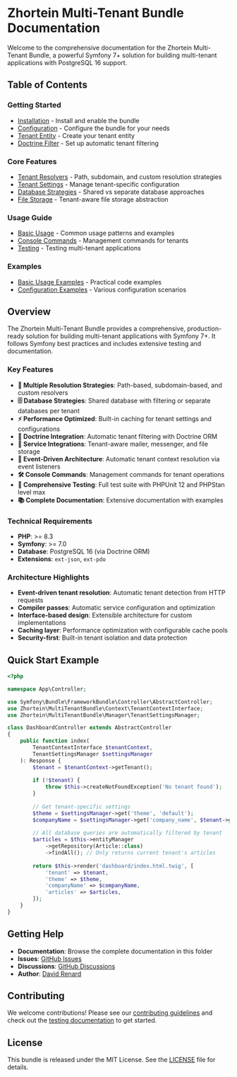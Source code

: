 # Zhortein Multi-Tenant Bundle Documentation

Welcome to the comprehensive documentation for the Zhortein Multi-Tenant Bundle, a powerful Symfony 7+ solution for building multi-tenant applications with PostgreSQL 16 support.

## Table of Contents

### Getting Started
- [Installation](installation.md) - Install and enable the bundle
- [Configuration](configuration.md) - Configure the bundle for your needs
- [Tenant Entity](tenant-entity.md) - Create your tenant entity
- [Doctrine Filter](doctrine-filter.md) - Set up automatic tenant filtering

### Core Features
- [Tenant Resolvers](resolvers.md) - Path, subdomain, and custom resolution strategies
- [Tenant Settings](tenant_settings.md) - Manage tenant-specific configuration
- [Database Strategies](tenant_database_info.md) - Shared vs separate database approaches
- [File Storage](storage.md) - Tenant-aware file storage abstraction

### Usage Guide
- [Basic Usage](usage.md) - Common usage patterns and examples
- [Console Commands](commands.md) - Management commands for tenants
- [Testing](testing.md) - Testing multi-tenant applications

### Examples
- [Basic Usage Examples](examples/basic-usage.md) - Practical code examples
- [Configuration Examples](configuration-examples.md) - Various configuration scenarios

## Overview

The Zhortein Multi-Tenant Bundle provides a comprehensive, production-ready solution for building multi-tenant applications with Symfony 7+. It follows Symfony best practices and includes extensive testing and documentation.

### Key Features

- **🏢 Multiple Resolution Strategies**: Path-based, subdomain-based, and custom resolvers
- **🗄️ Database Strategies**: Shared database with filtering or separate databases per tenant
- **⚡ Performance Optimized**: Built-in caching for tenant settings and configurations
- **🔧 Doctrine Integration**: Automatic tenant filtering with Doctrine ORM
- **📧 Service Integrations**: Tenant-aware mailer, messenger, and file storage
- **🎯 Event-Driven Architecture**: Automatic tenant context resolution via event listeners
- **🛠️ Console Commands**: Management commands for tenant operations
- **🧪 Comprehensive Testing**: Full test suite with PHPUnit 12 and PHPStan level max
- **📚 Complete Documentation**: Extensive documentation with examples

### Technical Requirements

- **PHP**: >= 8.3
- **Symfony**: >= 7.0
- **Database**: PostgreSQL 16 (via Doctrine ORM)
- **Extensions**: `ext-json`, `ext-pdo`

### Architecture Highlights

- **Event-driven tenant resolution**: Automatic tenant detection from HTTP requests
- **Compiler passes**: Automatic service configuration and optimization
- **Interface-based design**: Extensible architecture for custom implementations
- **Caching layer**: Performance optimization with configurable cache pools
- **Security-first**: Built-in tenant isolation and data protection

## Quick Start Example

```php
<?php

namespace App\Controller;

use Symfony\Bundle\FrameworkBundle\Controller\AbstractController;
use Zhortein\MultiTenantBundle\Context\TenantContextInterface;
use Zhortein\MultiTenantBundle\Manager\TenantSettingsManager;

class DashboardController extends AbstractController
{
    public function index(
        TenantContextInterface $tenantContext,
        TenantSettingsManager $settingsManager
    ): Response {
        $tenant = $tenantContext->getTenant();
        
        if (!$tenant) {
            throw $this->createNotFoundException('No tenant found');
        }
        
        // Get tenant-specific settings
        $theme = $settingsManager->get('theme', 'default');
        $companyName = $settingsManager->get('company_name', $tenant->getName());
        
        // All database queries are automatically filtered by tenant
        $articles = $this->entityManager
            ->getRepository(Article::class)
            ->findAll(); // Only returns current tenant's articles
        
        return $this->render('dashboard/index.html.twig', [
            'tenant' => $tenant,
            'theme' => $theme,
            'companyName' => $companyName,
            'articles' => $articles,
        ]);
    }
}
```

## Getting Help

- **Documentation**: Browse the complete documentation in this folder
- **Issues**: [GitHub Issues](https://github.com/zhortein/multi-tenant-bundle/issues)
- **Discussions**: [GitHub Discussions](https://github.com/zhortein/multi-tenant-bundle/discussions)
- **Author**: [David Renard](https://www.david-renard.fr)

## Contributing

We welcome contributions! Please see our [contributing guidelines](../CONTRIBUTING.md) and check out the [testing documentation](testing.md) to get started.

## License

This bundle is released under the MIT License. See the [LICENSE](../LICENSE) file for details.